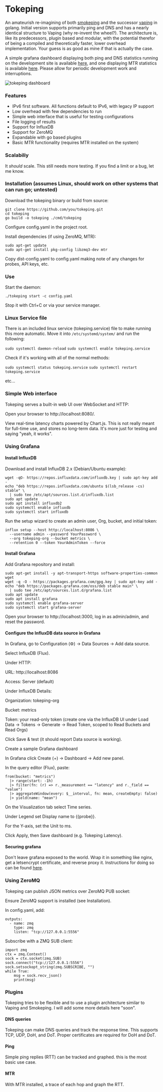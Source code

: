 # Tokeping

 An amateurish re-imagining of both [smokeping](https://oss.oetiker.ch/smokeping/) and the successor [vaping](https://github.com/20c/vaping) in golang. Initial version supports primarily ping and DNS and has a nearly identical structure to Vaping (why re-invent the wheel?). The architecture is, like its predecessors, plugin based and modular, with the potential therefor of being a compiled and theoretically faster, lower overhead implementation. Your guess is as good as mine if that is actually the case. 

 A simple grafana dashboard displaying both ping and DNS statistics running on the development site is available [here](https://tokeping-dev.mpls.rsvp/public-dashboards/a108473f56ec492fb5b337b8f0416c6b), and one displaying MTR statistics is available [here](https://tokeping-dev.mpls.rsvp/public-dashboards/e866fade5a6a41ffb2ee16a948394727?from=now-30m&to=now&timezone=browser&refresh=1m). Please allow for periodic development work and interruptions.

 ![tokeping dashboard](tokeping-dev-example.png "tokeping-dashboard")


### Features

* IPv6 first software. All functions default to IPv6, with legacy IP support
* Low overhead with few dependencies to run
* Simple web interface that is useful for testing configurations
* File logging of results
* Support for InfluxDB
* Support for ZeroMQ
* Expandable with go based plugins
* Basic MTR functionality (requires MTR installed on the system)

### Scalabiliy

It *should* scale. This still needs more testing. If you find a limit or a bug, let me know. 

### Installation (assumes Linux, should work on other systems that can run go; untested)

Download the tokeping binary or build from source:

```
git clone https://github.com/you/tokeping.git
cd tokeping
go build -o tokeping ./cmd/tokeping
```

Configure config.yaml in the project root.

Install dependencies (if using ZeroMQ, MTR):

```
sudo apt-get update
sudo apt-get install pkg-config libzmq3-dev mtr
```

Copy dist-config.yaml to config.yaml making note of any changes for probes, API keys, etc. 

### Use

Start the daemon:

```
./tokeping start -c config.yaml
```

Stop it with Ctrl+C or via your service manager.

### Linux Service file

There is an included linux service (tokeping.service) file to make running this more automatic. Move it into `/etc/systemd/system/` and run the following: 

`sudo systemctl daemon-reload`
`sudo systemctl enable tokeping.service`

Check if it's working with all of the normal methods:

`sudo systemctl status tokeping.service`
`sudo systemctl restart tokeping.service`

etc...

### Simple Web interface

Tokeping serves a built-in web UI over WebSocket and HTTP:

Open your browser to http://localhost:8080/.

View real-time latency charts powered by Chart.js.
This is not really meant for full-time use, and stores no long-term data. It's more just for testing and saying "yeah, it works". 

### Using Grafana

#### Install InfluxDB

Download and install InfluxDB 2.x (Debian/Ubuntu example):

```
wget -qO- https://repos.influxdata.com/influxdb.key | sudo apt-key add -
echo "deb https://repos.influxdata.com/ubuntu $(lsb_release -cs) stable" \
  | sudo tee /etc/apt/sources.list.d/influxdb.list
sudo apt update
sudo apt install influxdb2
sudo systemctl enable influxdb
sudo systemctl start influxdb
```

Run the setup wizard to create an admin user, Org, bucket, and initial token:

```
influx setup --host http://localhost:8086 \
  --username admin --password YourPassword \
  --org tokeping-org --bucket metrics \
  --retention 0 --token YourAdminToken --force
```

#### Install Grafana

Add Grafana repository and install:

```
sudo apt-get install -y apt-transport-https software-properties-common wget
wget -q -O - https://packages.grafana.com/gpg.key | sudo apt-key add -
echo "deb https://packages.grafana.com/oss/deb stable main" \
  | sudo tee /etc/apt/sources.list.d/grafana.list
sudo apt update
sudo apt install grafana
sudo systemctl enable grafana-server
sudo systemctl start grafana-server
```

Open your browser to http://localhost:3000, log in as admin/admin, and reset the password.

#### Configure the InfluxDB data source in Grafana

In Grafana, go to Configuration (⚙️) → Data Sources → Add data source.

Select InfluxDB (Flux).

Under HTTP:

URL: http://localhost:8086

Access: Server (default)

Under InfluxDB Details:

Organization: tokeping-org

Bucket: metrics

Token: your read-only token (create one via the InfluxDB UI under Load Data → Tokens → Generate → Read Token, scoped to Read Buckets and Read Orgs)

Click Save & test (it should report Data source is working).

Create a sample Grafana dashboard

In Grafana click Create (+) → Dashboard → Add new panel.

In the query editor (Flux), paste:

```
from(bucket: "metrics")
  |> range(start: -1h)
  |> filter(fn: (r) => r._measurement == "latency" and r._field == "value")
  |> aggregateWindow(every: $__interval, fn: mean, createEmpty: false)
  |> yield(name: "mean")
```

On the Visualization tab select Time series.

Under Legend set Display name to {{probe}}.

For the Y-axis, set the Unit to ms.

Click Apply, then Save dashboard (e.g. Tokeping Latency).

#### Securing grafana

Don't leave grafana exposed to the world. Wrap it in something like nginx, get a letsencrypt certificate, and reverse proxy it. Instructions for doing so can be found [here](https://grafana.com/tutorials/run-grafana-behind-a-proxy/). 

### Using ZeroMQ

Tokeping can publish JSON metrics over ZeroMQ PUB socket:

Ensure ZeroMQ support is installed (see Installation).

In config.yaml, add:

```
outputs:
  - name: zmq
    type: zmq
    listen: "tcp://127.0.0.1:5556"
```

Subscribe with a ZMQ SUB client:

```
import zmq
ctx = zmq.Context()
sock = ctx.socket(zmq.SUB)
sock.connect("tcp://127.0.0.1:5556")
sock.setsockopt_string(zmq.SUBSCRIBE, "")
while True:
    msg = sock.recv_json()
    print(msg)
```
### Plugins

Tokeping tries to be flexible and to use a plugin architecture similar to Vaping and Smokeping. I will add some more details here "soon". 

#### DNS queries

Tokeping can make DNS queries and track the response time. This supports TCP, UDP, DoH, and DoT. Proper certificates are required for DoH and DoT. 

#### Ping

Simple ping replies (RTT) can be tracked and graphed. this is the most basic use case. 

#### MTR

With MTR installed, a trace of each hop and graph the RTT. 


